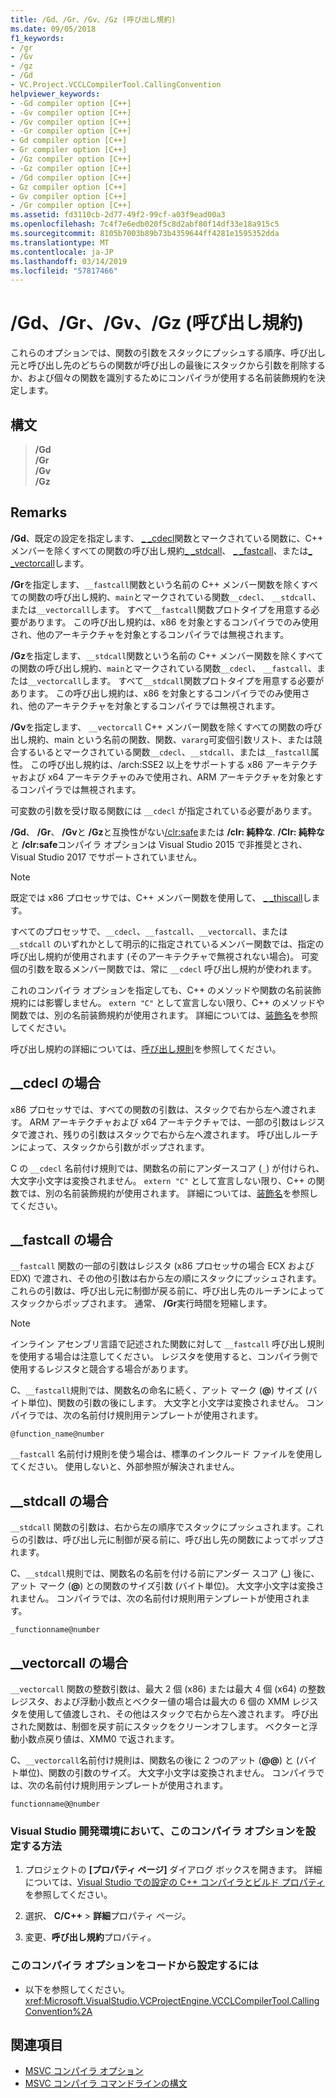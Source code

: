 ```yaml
---
title: /Gd、/Gr、/Gv、/Gz (呼び出し規約)
ms.date: 09/05/2018
f1_keywords:
- /gr
- /Gv
- /gz
- /Gd
- VC.Project.VCCLCompilerTool.CallingConvention
helpviewer_keywords:
- -Gd compiler option [C++]
- -Gv compiler option [C++]
- /Gv compiler option [C++]
- -Gr compiler option [C++]
- Gd compiler option [C++]
- Gr compiler option [C++]
- /Gz compiler option [C++]
- -Gz compiler option [C++]
- /Gd compiler option [C++]
- Gz compiler option [C++]
- Gv compiler option [C++]
- /Gr compiler option [C++]
ms.assetid: fd3110cb-2d77-49f2-99cf-a03f9ead00a3
ms.openlocfilehash: 7c4f7e6edb020f5c8d2abf80f14df33e18a915c5
ms.sourcegitcommit: 8105b7003b89b73b4359644ff4281e1595352dda
ms.translationtype: MT
ms.contentlocale: ja-JP
ms.lasthandoff: 03/14/2019
ms.locfileid: "57817466"
---
```

# <a name="gd-gr-gv-gz-calling-convention"></a>/Gd、/Gr、/Gv、/Gz (呼び出し規約)

これらのオプションでは、関数の引数をスタックにプッシュする順序、呼び出し元と呼び出し先のどちらの関数が呼び出しの最後にスタックから引数を削除するか、および個々の関数を識別するためにコンパイラが使用する名前装飾規約を決定します。

## <a name="syntax"></a>構文

> **/Gd**<br/>
> **/Gr**<br/>
> **/Gv**<br/>
> **/Gz**<br/>

## <a name="remarks"></a>Remarks

**/Gd**、既定の設定を指定します、 [_ _cdecl](../../cpp/cdecl.md)関数とマークされている関数に、C++ メンバーを除くすべての関数の呼び出し規約[_ _stdcall](../../cpp/stdcall.md)、 [_ _fastcall](../../cpp/fastcall.md)、または[_ _vectorcall](../../cpp/vectorcall.md)します。

**/Gr**を指定します、`__fastcall`関数という名前の C++ メンバー関数を除くすべての関数の呼び出し規約、`main`とマークされている関数`__cdecl`、 `__stdcall`、または`__vectorcall`します。 すべて`__fastcall`関数プロトタイプを用意する必要があります。 この呼び出し規約は、x86 を対象とするコンパイラでのみ使用され、他のアーキテクチャを対象とするコンパイラでは無視されます。

**/Gz**を指定します、`__stdcall`関数という名前の C++ メンバー関数を除くすべての関数の呼び出し規約、`main`とマークされている関数`__cdecl`、 `__fastcall`、または`__vectorcall`します。 すべて`__stdcall`関数プロトタイプを用意する必要があります。 この呼び出し規約は、x86 を対象とするコンパイラでのみ使用され、他のアーキテクチャを対象とするコンパイラでは無視されます。

**/Gv**を指定します、 `__vectorcall` C++ メンバー関数を除くすべての関数の呼び出し規約、main という名前の関数、関数、`vararg`可変個引数リスト、または競合するいるとマークされている関数`__cdecl`、`__stdcall`、または`__fastcall`属性。 この呼び出し規約は、/arch:SSE2 以上をサポートする x86 アーキテクチャおよび x64 アーキテクチャのみで使用され、ARM アーキテクチャを対象とするコンパイラでは無視されます。

可変数の引数を受け取る関数には `__cdecl` が指定されている必要があります。

**/Gd**、 **/Gr**、 **/Gv**と **/Gz**と互換性がない[/clr:safe](clr-common-language-runtime-compilation.md)または **/clr: 純粋な**. **/Clr: 純粋な**と **/clr:safe**コンパイラ オプションは Visual Studio 2015 で非推奨とされ、Visual Studio 2017 でサポートされていません。

> [!NOTE]
> 既定では x86 プロセッサでは、C++ メンバー関数を使用して、 [_ _thiscall](../../cpp/thiscall.md)します。

すべてのプロセッサで、`__cdecl`、`__fastcall`、`__vectorcall`、または `__stdcall` のいずれかとして明示的に指定されているメンバー関数では、指定の呼び出し規約が使用されます (そのアーキテクチャで無視されない場合)。 可変個の引数を取るメンバー関数では、常に `__cdecl` 呼び出し規約が使われます。

これのコンパイラ オプションを指定しても、C++ のメソッドや関数の名前装飾規約には影響しません。 
  `extern "C"` として宣言しない限り、C++ のメソッドや関数では、別の名前装飾規約が使用されます。 詳細については、[装飾名](decorated-names.md)を参照してください。

呼び出し規約の詳細については、[呼び出し規則](../../cpp/calling-conventions.md)を参照してください。

## <a name="cdecl-specifics"></a>__cdecl の場合

x86 プロセッサでは、すべての関数の引数は、スタックで右から左へ渡されます。 ARM アーキテクチャおよび x64 アーキテクチャでは、一部の引数はレジスタで渡され、残りの引数はスタックで右から左へ渡されます。 呼び出しルーチンによって、スタックから引数がポップされます。

C の `__cdecl` 名前付け規則では、関数名の前にアンダースコア (`_`) が付けられ、大文字小文字は変換されません。 
  `extern "C"` として宣言しない限り、C++ の関数では、別の名前装飾規約が使用されます。 詳細については、[装飾名](decorated-names.md)を参照してください。

## <a name="fastcall-specifics"></a>__fastcall の場合


  `__fastcall` 関数の一部の引数はレジスタ (x86 プロセッサの場合 ECX および EDX) で渡され、その他の引数は右から左の順にスタックにプッシュされます。 これらの引数は、呼び出し元に制御が戻る前に、呼び出し先のルーチンによってスタックからポップされます。 通常、 **/Gr**実行時間を短縮します。

> [!NOTE]
> インライン アセンブリ言語で記述された関数に対して `__fastcall` 呼び出し規則を使用する場合は注意してください。 レジスタを使用すると、コンパイラ側で使用するレジスタと競合する場合があります。

C、`__fastcall`規則では、関数名の命名に続く、アット マーク (**\@**) サイズ (バイト単位)、関数の引数の後にします。 大文字と小文字は変換されません。 コンパイラでは、次の名前付け規則用テンプレートが使用されます。

`@function_name@number`


  `__fastcall` 名前付け規則を使う場合は、標準のインクルード ファイルを使用してください。 使用しないと、外部参照が解決されません。

## <a name="stdcall-specifics"></a>__stdcall の場合


  `__stdcall` 関数の引数は、右から左の順序でスタックにプッシュされます。これらの引数は、呼び出し元に制御が戻る前に、呼び出し先の関数によってポップされます。

C、`__stdcall`規則では、関数名の名前を付ける前にアンダー スコア (**\_**) 後に、アット マーク (**\@**) との関数のサイズ引数 (バイト単位)。 大文字小文字は変換されません。 コンパイラでは、次の名前付け規則用テンプレートが使用されます。

`_functionname@number`

## <a name="vectorcall-specifics"></a>__vectorcall の場合


  `__vectorcall` 関数の整数引数は、最大 2 個 (x86) または最大 4 個 (x64) の整数レジスタ、および浮動小数点とベクター値の場合は最大の 6 個の XMM レジスタを使用して値渡しされ、その他はスタックで右から左へ渡されます。 呼び出された関数は、制御を戻す前にスタックをクリーンオフします。 ベクターと浮動小数点戻り値は、XMM0 で返されます。

C、`__vectorcall`名前付け規則は、関数名の後に 2 つのアット (**\@\@**) と (バイト単位)、関数の引数のサイズ。 大文字小文字は変換されません。 コンパイラでは、次の名前付け規則用テンプレートが使用されます。

`functionname@@number`

### <a name="to-set-this-compiler-option-in-the-visual-studio-development-environment"></a>Visual Studio 開発環境において、このコンパイラ オプションを設定する方法

1. プロジェクトの **[プロパティ ページ]** ダイアログ ボックスを開きます。 詳細については、[Visual Studio での設定の C++ コンパイラとビルド プロパティ](../working-with-project-properties.md)を参照してください。

1. 選択、 **C/C++** > **詳細**プロパティ ページ。

1. 変更、**呼び出し規約**プロパティ。

### <a name="to-set-this-compiler-option-programmatically"></a>このコンパイラ オプションをコードから設定するには

- 以下を参照してください。<xref:Microsoft.VisualStudio.VCProjectEngine.VCCLCompilerTool.CallingConvention%2A>

## <a name="see-also"></a>関連項目

- [MSVC コンパイラ オプション](compiler-options.md)
- [MSVC コンパイラ コマンドラインの構文](compiler-command-line-syntax.md)
